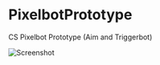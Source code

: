 # PixelbotPrototype
 
CS Pixelbot Prototype (Aim and Triggerbot)
  
![Screenshot](https://i.imgur.com/UDvFez5.png)



